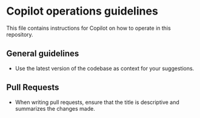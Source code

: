 # Copilot operations guidelines

This file contains instructions for Copilot on how to operate in this repository.

## General guidelines

- Use the latest version of the codebase as context for your suggestions.

## Pull Requests

- When writing pull requests, ensure that the title is descriptive and summarizes the changes made.

